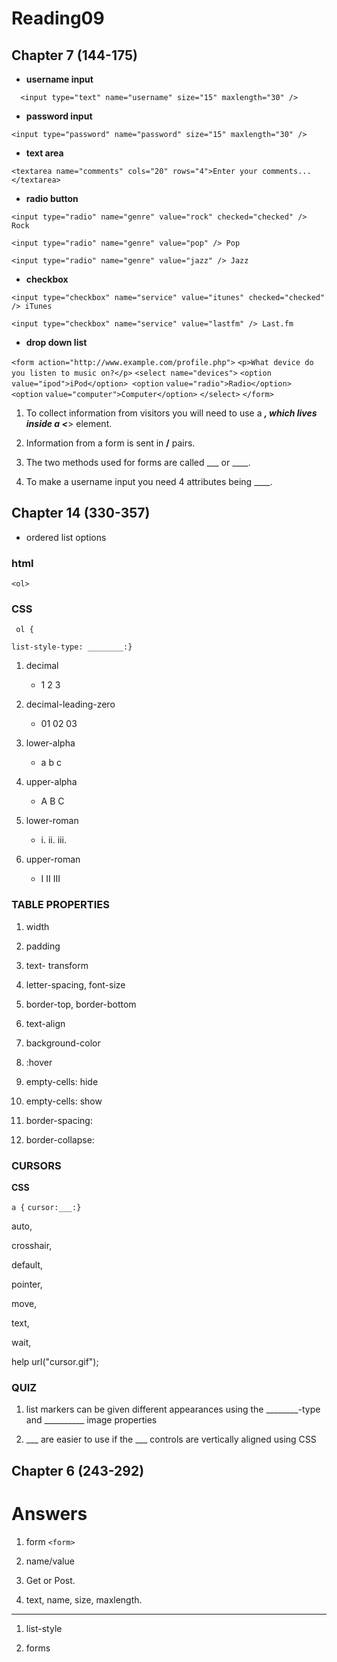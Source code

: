 # Reading09

## Chapter 7 (144-175)

* **username input**

`  <input type="text" name="username" size="15"
      maxlength="30" />`

* **password input**

`<input type="password" name="password" size="15"
      maxlength="30" />`

* **text area**

`<textarea name="comments" cols="20" rows="4">Enter
your comments...</textarea>`

* **radio button**

`<input type="radio" name="genre" value="rock"
checked="checked" /> Rock`

`<input type="radio" name="genre" value="pop" />
Pop`

`<input type="radio" name="genre" value="jazz" />
Jazz`

* **checkbox**

`<input type="checkbox" name="service"
value="itunes" checked="checked" /> iTunes`

`<input type="checkbox" name="service"
value="lastfm" /> Last.fm`

* **drop down list**

`<form action="http://www.example.com/profile.php">`
`<p>What device do you listen to music on?</p>`
`<select name="devices">`
`<option value="ipod">iPod</option> <option`
`value="radio">Radio</option> <option`
`value="computer">Computer</option>`
  `</select>`
`</form>`

1. To collect information from visitors you will need to use a ___, which lives inside a <___> element.

2. Information from a form is sent in ____/____ pairs.

3. The two methods used for forms are called ___ or ____.

4. To make a username input you need 4 attributes being ____.

## Chapter 14 (330-357)

* ordered list options

### **html**

`<ol>`

### **CSS**

` ol {`

`list-style-type: ________:}`

1. decimal
    * 1 2 3

2. decimal-leading-zero
    * 01 02 03

3. lower-alpha
    * a b c

4. upper-alpha
    * A B C

5. lower-roman
    * i. ii. iii.

6. upper-roman
    * I II III

### **TABLE PROPERTIES**

1. width

2. padding

3. text- transform

4. letter-spacing, font-size

5. border-top, border-bottom

6. text-align

7. background-color

8. :hover

9. empty-cells: hide

10. empty-cells: show

11. border-spacing:

12. border-collapse:

### **CURSORS**

**CSS**

`a {`
    `cursor:___:}`

auto,

crosshair,

default,

pointer,

move,

text,

wait,

help url("cursor.gif");


### **QUIZ**

1. list markers can be given different appearances using the ________-type and __________ image properties

2. ___ are easier to use if the ___ controls are vertically aligned using CSS

## Chapter 6 (243-292)


# Answers 

1. form `<form>`

2. name/value

3. Get or Post.

4. text, name, size, maxlength.

---
1. list-style

2. forms